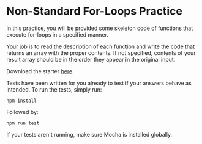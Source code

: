 # Non-Standard For-Loops Practice

In this practice, you will be provided some skeleton code of functions that
execute for-loops in a specified manner.

Your job is to read the description of each function and write the code that
returns an array with the proper contents. If not specified, contents of your
result array should be in the order they appear in the original input.

Download the starter [here][starter].

Tests have been written for you already to test if your answers behave as
intended. To run the tests, simply run:

```shell
npm install
```

Followed by:

```shell
npm run test
```

If your tests aren't running, make sure Mocha is installed globally.

[starter]: https://github.com/appacademy/practice-for-week-PREP-nonstandard-for-loops

